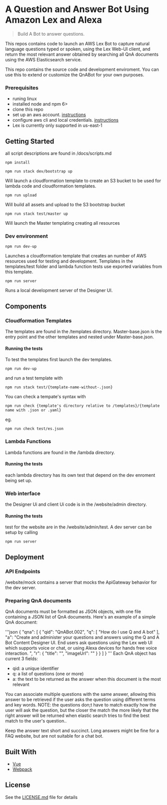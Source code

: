 # A Question and Answer Bot Using Amazon Lex and Alexa

> Build A Bot to answer questions. 

This repos contains code to launch an AWS Lex Bot to capture natural language questions typed or spoken, using the Lex Web-UI client, and return the most relevant answer obtained by searching all QnA documents using the AWS Elasticsearch service.  

This repo contains the source code and development enviroment. You can use this to extend or customize the QnABot for your own purposes.

### Prerequisites

- runing linux 
- installed node and npm 6> 
- clone this repo
- set up an aws account. [instructions](https://aws.amazon.com/free/?sc_channel=PS&sc_campaign=acquisition_US&sc_publisher=google&sc_medium=cloud_computing_b&sc_content=aws_account_bmm_control_q32016&sc_detail=%2Baws%20%2Baccount&sc_category=cloud_computing&sc_segment=102882724242&sc_matchtype=b&sc_country=US&s_kwcid=AL!4422!3!102882724242!b!!g!!%2Baws%20%2Baccount&ef_id=WS3s1AAAAJur-Oj2:20170825145941:s)
- configure aws cli and local credentials. [instructions](http://docs.aws.amazon.com/cli/latest/userguide/cli-chap-welcome.html)
- Lex is currently only supported in us-east-1

## Getting Started
all script descriptions are found in /docs/scripts.md
```shell
npm install 
```
```shell
npm run stack dev/bootstrap up
```
Will launch a cloudformation template to create an S3 bucket to be used for lambda code and cloudformation templates.
```shell
npm run upload
```
Will build all assets and upload to the S3 bootstrap bucket
```shell
npm run stack test/master up
```
Will launch the Master templating creating all resources

### Dev environment 

```shell
npm run dev-up
```
Launches a cloudformation template that creates an number of AWS resources used for testing and development. Templates in the templates/test folder and lambda function tests use exported variables from this template.
```shell
npm run server 
```
Runs a local development server of the Designer UI.

## Components
### Cloudformation Templates
The templates are found in the /templates directory. Master-base.json is the entry point and the other templates and nested under Master-base.json. 

#### Running the tests
To test the templates first launch the dev templates.
```shell
npm run dev-up
```
and run a test template with
```shell
npm run stack test/{template-name-without-.json}
```
You can check a tempate's syntax with 
```shell
npm run check {template's directory relative to /templates}/{template name with .json or .yaml}
```
eg.
```shell
npm run check test/es.json
```

### Lambda Functions
Lambda functions are found in the /lambda directory.
#### Running the tests
each lambda directory has its own test that depend on the dev enroment being set up. 

### Web interface
the Designer Ui and client Ui code is in the /website/admin directory. 
#### Running the tests
test for the website are in the /website/admin/test. A dev server can be setup by calling 
```shell
npm run server
```

## Deployment
### API Endpoints
/website/mock contains a server that mocks the ApiGateway behavior for the dev server.

### Preparing QnA documents

QnA documents must be formatted as JSON objects, with one file containing a JSON list of QnA documents. Here's an example of a simple QnA document:

'''json 
{
   "qna": [
      {
         "qid": "QnABot.002",
         "q": [
            "How do I use Q and A bot"
         ],
         "a": "Create and administer your questions and answers using the Q and A Bot Content Designer UI. End users ask questions using the Lex web UI which supports voice or chat, or using Alexa devices for hands free voice interaction. ",
         "r": {
            "title": "",
            "imageUrl": ""
         }
      }
  ]
}
'''
Each QnA object has current 3 fields:
- qid: a unique identifier
- q: a list of questions (one or more)
- a: the text to be returned as the answer when this document is the most relevant
  
You can associate multiple questions with the same answer, allowing this answer to be retrieved if the user asks the question using different terms and key words. NOTE: the questions don;t have to match exactly how the user will ask the question, but the closer the match the more likely that the right answer will be returned when elastic search tries to find the best match to the user's question..

Keep the answer text short and succinct. Long answers might be fine for a FAQ website, but are not suitable for a chat bot.

## Built With

* [Vue](https://vuejs.org/) 
* [Webpack](https://webpack.github.io/)

## License
See the [LICENSE.md](LICENSE.md) file for details
